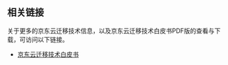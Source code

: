 ## 相关链接

关于更多的京东云迁移技术信息，以及京东云迁移技术白皮书PDF版的查看与下载，可访问以下链接。

- [京东云迁移技术白皮书](https://jdcloud-marketing.s3.cn-north-1.jdcloud-oss.com/WhitePaper/JD-Cloud-Migration-Technology-WhitePaper.pdf)

